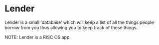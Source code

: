 # Lender
Lender is a small 'database' which will keep a list of all the things people borrow from you thus allowing you to keep track of these things.

NOTE: Lender is a RISC OS app.